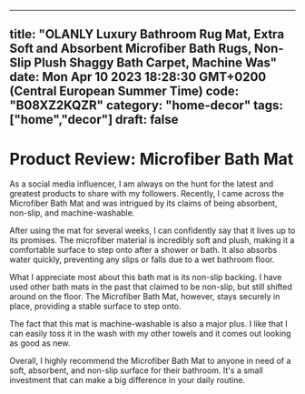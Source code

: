 
---
title: "OLANLY Luxury Bathroom Rug Mat, Extra Soft and Absorbent Microfiber Bath Rugs, Non-Slip Plush Shaggy Bath Carpet, Machine Was" 
date: Mon Apr 10 2023 18:28:30 GMT+0200 (Central European Summer Time)
code: "B08XZ2KQZR"
category: "home-decor"
tags: ["home","decor"] 
draft: false
---
    
# **Product Review: Microfiber Bath Mat**

As a social media influencer, I am always on the hunt for the latest and greatest products to share with my followers. Recently, I came across the Microfiber Bath Mat and was intrigued by its claims of being absorbent, non-slip, and machine-washable. 

After using the mat for several weeks, I can confidently say that it lives up to its promises. The microfiber material is incredibly soft and plush, making it a comfortable surface to step onto after a shower or bath. It also absorbs water quickly, preventing any slips or falls due to a wet bathroom floor. 

What I appreciate most about this bath mat is its non-slip backing. I have used other bath mats in the past that claimed to be non-slip, but still shifted around on the floor. The Microfiber Bath Mat, however, stays securely in place, providing a stable surface to step onto. 

The fact that this mat is machine-washable is also a major plus. I like that I can easily toss it in the wash with my other towels and it comes out looking as good as new. 

Overall, I highly recommend the Microfiber Bath Mat to anyone in need of a soft, absorbent, and non-slip surface for their bathroom. It's a small investment that can make a big difference in your daily routine.